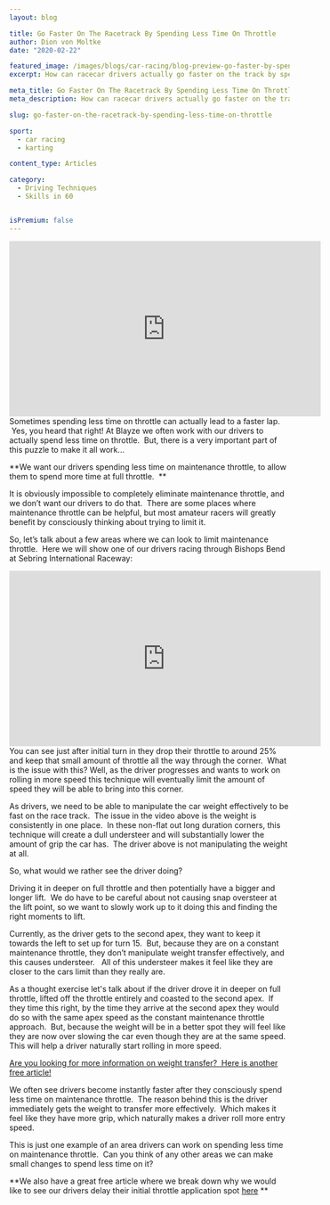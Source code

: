 ```yaml
---
layout: blog

title: Go Faster On The Racetrack By Spending Less Time On Throttle
author: Dion von Moltke
date: "2020-02-22"

featured_image: /images/blogs/car-racing/blog-preview-go-faster-by-spending-less-time-on-throttle-compressor.jpg
excerpt: How can racecar drivers actually go faster on the track by spending less time on the throttle? Find out here!

meta_title: Go Faster On The Racetrack By Spending Less Time On Throttle
meta_description: How can racecar drivers actually go faster on the track by spending less time on the throttle? Find out here!

slug: go-faster-on-the-racetrack-by-spending-less-time-on-throttle

sport:
  - car racing
  - karting

content_type: Articles

category:
  - Driving Techniques
  - Skills in 60


isPremium: false
---
```


<iframe title="Blog iFrame" id="videoIframe" width="560" height="315" src="https://www.youtube.com/embed/-QWBKGCily0" frameborder="0" allow="accelerometer; autoplay; encrypted-media; gyroscope; picture-in-picture" allowfullscreen></iframe>
Sometimes spending less time on throttle can actually lead to a faster lap.  Yes, you heard that right! At Blayze we often work with our drivers to actually spend less time on throttle.  But, there is a very important part of this puzzle to make it all work…

**We want our drivers spending less time on maintenance throttle, to allow them to spend more time at full throttle.  **

It is obviously impossible to completely eliminate maintenance throttle, and we don’t want our drivers to do that.  There are some places where maintenance throttle can be helpful, but most amateur racers will greatly benefit by consciously thinking about trying to limit it.

So, let’s talk about a few areas where we can look to limit maintenance throttle.  Here we will show one of our drivers racing through Bishops Bend at Sebring International Raceway:

<iframe title="Blog iFrame" id="videoIframe" width="560" height="315" src="https://www.youtube.com/embed/0W5tndDjak8" frameborder="0" allow="accelerometer; autoplay; encrypted-media; gyroscope; picture-in-picture" allowfullscreen></iframe>
You can see just after initial turn in they drop their throttle to around 25% and keep that small amount of throttle all the way through the corner.  What is the issue with this? Well, as the driver progresses and wants to work on rolling in more speed this technique will eventually limit the amount of speed they will be able to bring into this corner.

As drivers, we need to be able to manipulate the car weight effectively to be fast on the race track.  The issue in the video above is the weight is consistently in one place.  In these non-flat out long duration corners, this technique will create a dull understeer and will substantially lower the amount of grip the car has.  The driver above is not manipulating the weight at all.

So, what would we rather see the driver doing?

Driving it in deeper on full throttle and then potentially have a bigger and longer lift.  We do have to be careful about not causing snap oversteer at the lift point, so we want to slowly work up to it doing this and finding the right moments to lift.

Currently, as the driver gets to the second apex, they want to keep it towards the left to set up for turn 15.  But, because they are on a constant maintenance throttle, they don’t manipulate weight transfer effectively, and this causes understeer.   All of this understeer makes it feel like they are closer to the cars limit than they really are.

As a thought exercise let's talk about if the driver drove it in deeper on full throttle, lifted off the throttle entirely and coasted to the second apex.  If they time this right, by the time they arrive at the second apex they would do so with the same apex speed as the constant maintenance throttle approach.  But, because the weight will be in a better spot they will feel like they are now over slowing the car even though they are at the same speed.  This will help a driver naturally start rolling in more speed.

[Are you looking for more information on weight transfer?  Here is another free article!](/blog/car-racing/weight-transfer-in-under-60-seconds/)

We often see drivers become instantly faster after they consciously spend less time on maintenance throttle.  The reason behind this is the driver immediately gets the weight to transfer more effectively.  Which makes it feel like they have more grip, which naturally makes a driver roll more entry speed.

This is just one example of an area drivers can work on spending less time on maintenance throttle.  Can you think of any other areas we can make small changes to spend less time on it?

**We also have a great free article where we break down why we would like to see our drivers delay their initial throttle application spot [here](/blog/car-racing/does-an-earlier-throttle-application-mean-a-better-exit/) **
